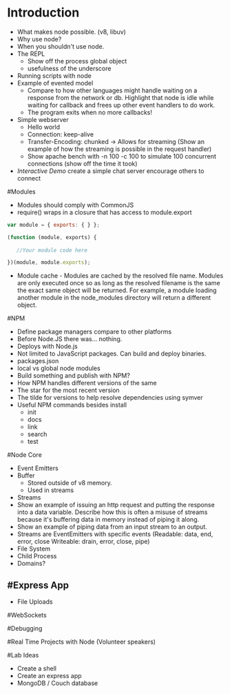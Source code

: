 # Introduction
- What makes node possible. (v8, libuv)
- Why use node?
- When you shouldn't use node.
- The REPL
	- Show off the process global object
   - usefulness of the underscore 
- Running scripts with node
- Example of evented model
	- Compare to how other languages might handle waiting on a response from the network or db. Highlight that node is idle while waiting for callback and frees up other event handlers to do work.
	- The program exits when no more callbacks!
- Simple webserver
	- Hello world
	- Connection: keep-alive
	- Transfer-Encoding: chunked -> Allows for streaming (Show an example of how the streaming is possible in the request handler)
	- Show apache bench with -n 100 -c 100 to simulate 100 concurrent connections (show off the time it took)
- *Interactive Demo* create a simple chat server encourage others to connect

#Modules 
- Modules should comply with CommonJS
- require() wraps in a closure that has access to module.export

```JavaScript
var module = { exports: { } };

(function (module, exports) {
   
   //Your module code here

})(module, module.exports);

```

- Module cache - Modules are cached by the resolved file name. Modules are only executed once so as long as the resolved filename is the same the exact same object will be returned. For example, a module loading another module in the node_modules directory will return a different object. 

#NPM
- Define package managers compare to other platforms
- Before Node.JS there was... nothing.
- Deploys with Node.js
- Not limited to JavaScript packages. Can build and deploy binaries.
- packages.json
- local vs global node modules
- Build something and publish with NPM?
- How NPM handles different versions of the same 
- The star for the most recent version
- The tilde for versions to help resolve dependencies using symver
- Useful NPM commands besides install
  - init
  - docs
  - link
  - search
  - test

#Node Core
- Event Emitters
- Buffer
  - Stored outside of v8 memory.
  - Used in streams
- Streams
- Show an example of issuing an http request and putting the response into a data variable. Describe how this is often a misuse of streams because it's buffering data in memory instead of piping it along.
- Show an example of piping data from an input stream to an output.
- Streams are EventEmitters with specific events  (Readable: data, end, error, close Writeable: drain, error, close, pipe)
- File System
- Child Process
- Domains?

#Express App
- 
- File Uploads

#WebSockets

#Debugging

#Real Time Projects with Node (Volunteer speakers)


#Lab Ideas
- Create a shell 
- Create an express app
- MongoDB / Couch database 
